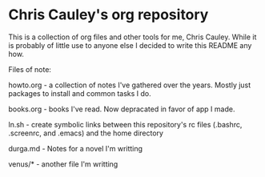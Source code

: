 Chris Cauley's org repository
===

This is a collection of org files and other tools for me, Chris Cauley. While it is probably of little use to anyone else I decided to write this README any how.

Files of note:

howto.org - a collection of notes I've gathered over the years. Mostly just packages to install and common tasks I do.

books.org - books I've read. Now depracated in favor of app I made.

ln.sh - create symbolic links between this repository's rc files (.bashrc, .screenrc, and .emacs) and the home directory

durga.md - Notes for a novel I'm writting

venus/* - another file I'm writting
